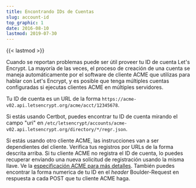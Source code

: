 ```yaml
---
title: Encontrando IDs de Cuentas
slug: account-id
top_graphic: 1
date: 2016-08-10
lastmod: 2019-07-30
---
```


{{< lastmod >}}

Cuando se reportan problemas puede ser útil proveer tu ID de cuenta Let's Encrypt.
La mayoría de las veces, el proceso de creación de una cuenta se maneja
automáticamente por el software de cliente ACME que utilizas para hablar con Let's Encrypt,
y es posible que tenga múltiples cuentas configuradas si ejecutas clientes ACME en
múltiples servidores.

Tu ID de cuenta es un URL de la forma `https://acme-v02.api.letsencrypt.org/acme/acct/12345678`.

Si estás usando Certbot, puedes encontrar tu ID de cuenta mirando el campo "uri" en `/etc/letsencrypt/accounts/acme-v02.api.letsencrypt.org/directory/*/regr.json`.

Si estás usando otro cliente ACME, las instrucciones van a ser dependientes del cliente.
Verifica tus registros por URLs de la forma descrita arriba. Si tu cliente ACME no registra el ID de cuenta, lo puedes recuperar enviando una nueva solicitud de registración usando la misma llave. Ve la [especificación ACME para más detalles](https://tools.ietf.org/html/rfc8555#section-7.3). También puedes encontrar la forma numerica de tu ID en el *header* Boulder-Request en respuesta a cada POST que tu cliente ACME haga.
